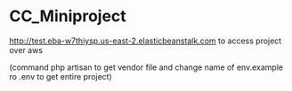 # CC_Miniproject


http://test.eba-w7thiysp.us-east-2.elasticbeanstalk.com to access project over aws

(command php artisan to get vendor file and change name of env.example ro .env to get entire project)
